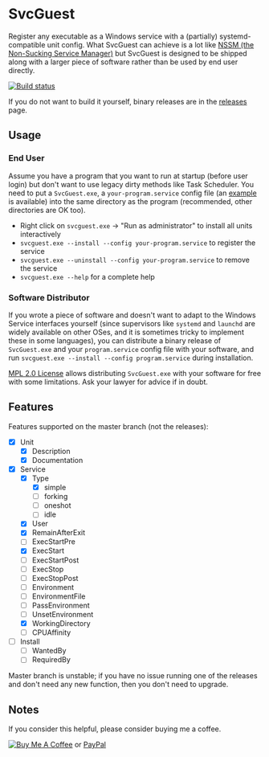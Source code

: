 # SvcGuest

Register any executable as a Windows service with a (partially) systemd-compatible unit config. What SvcGuest can achieve is a lot like [NSSM (the Non-Sucking Service Manager)](https://nssm.cc) but SvcGuest is designed to be shipped along with a larger piece of software rather than be used by end user directly.

[![Build status](https://dev.azure.com/nekomimiswitch/General/_apis/build/status/SvcGuest)](https://dev.azure.com/nekomimiswitch/General/_build/latest?definitionId=2)

If you do not want to build it yourself, binary releases are in the [releases](https://github.com/Jamesits/SvcGuest/releases) page.

## Usage

### End User

Assume you have a program that you want to run at startup (before user login) but don't want to use legacy dirty methods like Task Scheduler. You need to put a `SvcGuest.exe`, a `your-program.service` config file (an [example](examples/) is available) into the same directory as the program (recommended, other directories are OK too).

* Right click on `svcguest.exe` -> "Run as administrator" to install all units interactively
* `svcguest.exe --install --config your-program.service` to register the service
* `svcguest.exe --uninstall --config your-program.service` to remove the service
* `svcguest.exe --help` for a complete help

### Software Distributor

If you wrote a piece of software and doesn't want to adapt to the Windows Service interfaces yourself (since supervisors like `systemd` and `launchd` are widely available on other OSes, and it is sometimes tricky to implement these in some languages), you can distribute a binary release of `SvcGuest.exe` and your `program.service` config file with your software, and run `svcguest.exe --install --config program.service` during installation.

[MPL 2.0 License](LICENSE) allows distributing `SvcGuest.exe` with your software for free with some limitations. Ask your lawyer for advice if in doubt.

## Features

Features supported on the master branch (not the releases):

* [x] Unit
    * [x] Description
    * [x] Documentation
* [x] Service
    * [x] Type
        * [x] simple
        * [ ] forking
        * [ ] oneshot
        * [ ] idle
    * [x] User
    * [x] RemainAfterExit
    * [ ] ExecStartPre
    * [x] ExecStart
    * [ ] ExecStartPost
    * [ ] ExecStop
    * [ ] ExecStopPost
    * [ ] Environment
    * [ ] EnvironmentFile
    * [ ] PassEnvironment
    * [ ] UnsetEnvironment
    * [x] WorkingDirectory
    * [ ] CPUAffinity
* [ ] Install
    * [ ] WantedBy
    * [ ] RequiredBy
    
Master branch is unstable; if you have no issue running one of the releases and don't need any new function, then you don't need to upgrade.

## Notes

If you consider this helpful, please consider buying me a coffee.

[![Buy Me A Coffee](https://www.buymeacoffee.com/assets/img/custom_images/orange_img.png)](https://www.buymeacoffee.com/Jamesits) or [PayPal](https://paypal.me/Jamesits)
